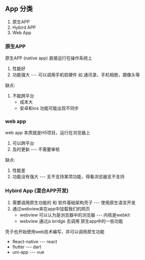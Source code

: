 ## App 分类

1. 原生APP
2. Hybird APP
3. Web App



### 原生APP

原生APP (native app) 直接运行在操作系统上

1. 性能好
2. 功能强大 --- 可以调用手机软硬件 如 通讯录，手机相册，摄像头等

缺点:

1. 不能跨平台
   + 成本大
   + 安卓和ios 功能可能出现不同步



### web app

web app 本质就是H5项目，运行在浏览器上

1. 可以跨平台
2. 及时更新 --- 不需要审核

缺点:

1. 性能差
2. 功能没有强大 --- 支不支持某项功能，得看浏览器支不支持



### Hybird App (混合APP开发)

1. 需要调用原生功能的 和 软件基础架构壳子 --- 使用原生语言开发
2. 通过webview来在app中加载我们的网页
   + webview 可以认为是浏览器中的浏览器 --- 内核是webkit
   + webview 通过js bridge 去调用 原生app中的一些功能

壳子也开始使用web技术编写，并可以调用原生功能

+ React-native --- react
+ flutter  --- dart
+ uni-app --- vue

